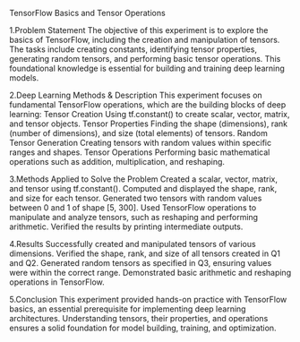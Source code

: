 TensorFlow Basics and Tensor Operations

1.Problem Statement
The objective of this experiment is to explore the basics of TensorFlow, including the creation and manipulation of tensors. The tasks include creating constants, identifying tensor properties, generating random tensors, and performing basic tensor operations. This foundational knowledge is essential for building and training deep learning models.

2.Deep Learning Methods & Description
This experiment focuses on fundamental TensorFlow operations, which are the building blocks of deep learning:
Tensor Creation
Using tf.constant() to create scalar, vector, matrix, and tensor objects.
Tensor Properties
Finding the shape (dimensions), rank (number of dimensions), and size (total elements) of tensors.
Random Tensor Generation
Creating tensors with random values within specific ranges and shapes.
Tensor Operations
Performing basic mathematical operations such as addition, multiplication, and reshaping.

3.Methods Applied to Solve the Problem
Created a scalar, vector, matrix, and tensor using tf.constant().
Computed and displayed the shape, rank, and size for each tensor.
Generated two tensors with random values between 0 and 1 of shape [5, 300].
Used TensorFlow operations to manipulate and analyze tensors, such as reshaping and performing arithmetic.
Verified the results by printing intermediate outputs.

4.Results
Successfully created and manipulated tensors of various dimensions.
Verified the shape, rank, and size of all tensors created in Q1 and Q2.
Generated random tensors as specified in Q3, ensuring values were within the correct range.
Demonstrated basic arithmetic and reshaping operations in TensorFlow.

5.Conclusion
This experiment provided hands-on practice with TensorFlow basics, an essential prerequisite for implementing deep learning architectures. Understanding tensors, their properties, and operations ensures a solid foundation for model building, training, and optimization.
